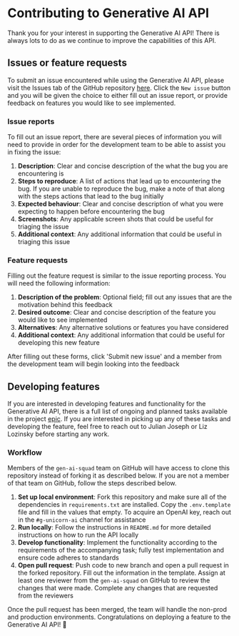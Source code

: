 # Contributing to Generative AI API

Thank you for your interest in supporting the Generative AI API! There is always lots to do as we continue to improve the capabilities of this API.

## Issues or feature requests

To submit an issue encountered while using the Generative AI API, please visit the Issues tab of the GitHub repository [here](https://github.com/telus/gen-ai-api/issues). Click the `New issue` button and you will be given the choice to either fill out an issue report, or provide feedback on features you would like to see implemented.

### Issue reports

To fill out an issue report, there are several pieces of information you will need to provide in order for the development team to be able to assist you in fixing the issue:

1. **Description**: Clear and concise description of the what the bug you are encountering is
2. **Steps to reproduce**: A list of actions that lead up to encountering the bug. If you are unable to reproduce the bug, make a note of that along with the steps actions that lead to the bug initially
3. **Expected behaviour**: Clear and concise description of what you were expecting to happen before encountering the bug
4. **Screenshots**: Any applicable screen shots that could be useful for triaging the issue
5. **Additional context**: Any additional information that could be useful in triaging this issue

### Feature requests

Filling out the feature request is similar to the issue reporting process. You will need the following information:

1. **Description of the problem**: Optional field; fill out any issues that are the motivation behind this feedback
2. **Desired outcome**: Clear and concise description of the feature you would like to see implemented
3. **Alternatives**: Any alternative solutions or features you have considered
4. **Additional context**: Any additional information that could be useful for developing this new feature

After filling out these forms, click 'Submit new issue' and a member from the development team will begin looking into the feedback

## Developing features

If you are interested in developing features and functionality for the Generative AI API, there is a full list of ongoing and planned tasks available in the project [epic](https://github.com/orgs/telus/projects/400/views/3). If you are interested in picking up any of these tasks and developing the feature, feel free to reach out to Julian Joseph or Liz Lozinsky before starting any work.

### Workflow

Members of the `gen-ai-squad` team on GitHub will have access to clone this repository instead of forking it as described below. If you are not a member of that team on GitHub, follow the steps described below.

1. **Set up local environment**: Fork this repository and make sure all of the dependencies in `requirements.txt` are installed. Copy the `.env.template` file and fill in the values that empty. To acquire an OpenAI key, reach out in the `#g-unicorn-ai` channel for assistance
2. **Run locally**: Follow the instructions in `README.md` for more detailed instructions on how to run the API locally
3. **Develop functionality**: Implement the functionality according to the requirements of the accompanying task; fully test implementation and ensure code adheres to standards
4. **Open pull request**: Push code to new branch and open a pull request in the forked repository. Fill out the information in the template. Assign at least one reviewer from the `gen-ai-squad` on GitHub to review the changes that were made. Complete any changes that are requested from the reviewers

Once the pull request has been merged, the team will handle the non-prod and production environments. Congratulations on deploying a feature to the Generative AI API! :tada:

